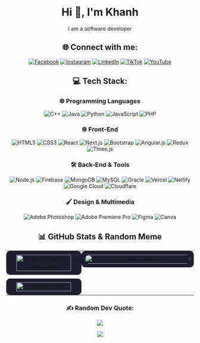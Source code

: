 <div align="center">

# Hi 👋, I'm Khanh  
I am a software developer


## 🌐 Connect with me:
[![Facebook](https://img.shields.io/badge/Facebook-%231877F2.svg?style=for-the-badge&logo=Facebook&logoColor=white)](https://facebook.com/www.facebook.com) 
[![Instagram](https://img.shields.io/badge/Instagram-%23E4405F.svg?style=for-the-badge&logo=Instagram&logoColor=white)](https://www.instagram.com/jkhanhdev.0pro/) 
[![LinkedIn](https://img.shields.io/badge/LinkedIn-%230077B5.svg?style=for-the-badge&logo=linkedin&logoColor=white)](https://linkedin.com/in/huu-khanh-duong-41284925a) 
[![TikTok](https://img.shields.io/badge/TikTok-%23000000.svg?style=for-the-badge&logo=TikTok&logoColor=white)](https://www.tiktok.com/@jkhanhdev.nopro) 
[![YouTube](https://img.shields.io/badge/YouTube-%23FF0000.svg?style=for-the-badge&logo=YouTube&logoColor=white)](https://www.youtube.com/@yardermusic5924)
## 💻 Tech Stack:
### 🌐 Programming Languages
<div>
  <img src="https://img.shields.io/badge/C++-%2300599C.svg?style=for-the-badge&logo=c%2B%2B&color=lightgrey" alt="C++">
  <img src="https://img.shields.io/badge/Java-%23ED8B00.svg?style=for-the-badge&logo=java&color=lightgrey" alt="Java">
  <img src="https://img.shields.io/badge/Python-%233776AB.svg?style=for-the-badge&logo=python&color=lightgrey" alt="Python">
  <img src="https://img.shields.io/badge/JavaScript-%23F7DF1E.svg?style=for-the-badge&logo=javascript&color=lightgrey" alt="JavaScript">
  <img src="https://img.shields.io/badge/PHP-%23777BB4.svg?style=for-the-badge&logo=php&color=lightgrey" alt="PHP">
</div>

### 🌐 Front-End
<div>
  <img src="https://img.shields.io/badge/HTML5-%23E34F26.svg?style=for-the-badge&logo=html5&color=lightgrey" alt="HTML5">
  <img src="https://img.shields.io/badge/CSS3-%231572B6.svg?style=for-the-badge&logo=css3&color=lightgrey" alt="CSS3">
  <img src="https://img.shields.io/badge/React-%2320232a.svg?style=for-the-badge&logo=react&color=lightgrey" alt="React">
  <img src="https://img.shields.io/badge/Next.js-black?style=for-the-badge&logo=next.js&color=lightgrey" alt="Next.js">
  <img src="https://img.shields.io/badge/Bootstrap-%23563D7C.svg?style=for-the-badge&logo=bootstrap&color=lightgrey" alt="Bootstrap">
  <img src="https://img.shields.io/badge/Angular.js-%23E23237.svg?style=for-the-badge&logo=angularjs&color=lightgrey" alt="Angular.js">
  <img src="https://img.shields.io/badge/Redux-%23593d88.svg?style=for-the-badge&logo=redux&color=lightgrey" alt="Redux">
  <img src="https://img.shields.io/badge/Three.js-black?style=for-the-badge&logo=three.js&color=lightgrey" alt="Three.js">
</div>

### 🛠 Back-End & Tools
<div>
  <img src="https://img.shields.io/badge/Node.js-6DA55F?style=for-the-badge&logo=node.js&color=lightgrey" alt="Node.js">
  <img src="https://img.shields.io/badge/Firebase-%23039BE5.svg?style=for-the-badge&logo=firebase&color=lightgrey" alt="Firebase">
  <img src="https://img.shields.io/badge/MongoDB-%234ea94b.svg?style=for-the-badge&logo=mongodb&color=lightgrey" alt="MongoDB">
  <img src="https://img.shields.io/badge/MySQL-%2300f.svg?style=for-the-badge&logo=mysql&color=lightgrey" alt="MySQL">
  <img src="https://img.shields.io/badge/Oracle-F80000?style=for-the-badge&logo=oracle&color=lightgrey" alt="Oracle">
  <img src="https://img.shields.io/badge/Vercel-%23000000.svg?style=for-the-badge&logo=vercel&color=lightgrey" alt="Vercel">
  <img src="https://img.shields.io/badge/Netlify-%23000000.svg?style=for-the-badge&logo=netlify&color=lightgrey" alt="Netlify">
  <img src="https://img.shields.io/badge/Google%20Cloud-%234285F4.svg?style=for-the-badge&logo=google-cloud&color=lightgrey" alt="Google Cloud">
  <img src="https://img.shields.io/badge/Cloudflare-F38020.svg?style=for-the-badge&logo=cloudflare&color=lightgrey" alt="Cloudflare">
</div>

### 🖌 Design & Multimedia
<div>
  <img src="https://img.shields.io/badge/Adobe%20Photoshop-%2331A8FF.svg?style=for-the-badge&logo=adobephotoshop&color=lightgrey" alt="Adobe Photoshop">
  <img src="https://img.shields.io/badge/Adobe%20Premiere%20Pro-9999FF.svg?style=for-the-badge&logo=adobepremierepro&color=lightgrey" alt="Adobe Premiere Pro">
  <img src="https://img.shields.io/badge/Figma-%23F24E1E.svg?style=for-the-badge&logo=figma&color=lightgrey" alt="Figma">
  <img src="https://img.shields.io/badge/Canva-%2300C4CC.svg?style=for-the-badge&logo=canva&color=lightgrey" alt="Canva">
</div>
<div align="center">
  
## 📊 GitHub Stats & Random Meme
<table style="width:100%; table-layout:fixed; border-spacing:0; margin:0; padding:0;">
  <tr>
    <!-- Left Column: Most Used Languages and GitHub Stats -->
    <td style="width:40%; vertical-align:top; text-align:center; padding:0; margin:0;">
      <div style="background-color:#1e1e2e; border-radius:10px; padding:10px; margin:0;">
        <img src="https://github-readme-stats.vercel.app/api/top-langs/?username=HKhanhDuong&theme=radical&hide_border=true&layout=compact" 
        alt="Most Used Languages" style="width:90%; height:auto; border-radius:10px;"/>
      </div>
      <div style="background-color:#1e1e2e; border-radius:10px; padding:10px; margin:10px 0 0 0;">
        <img src="https://github-readme-stats.vercel.app/api?username=HKhanhDuong&theme=radical&hide_border=true&include_all_commits=true&count_private=true" 
        alt="GitHub Stats" style="width:90%; height:auto; border-radius:10px;"/>
      </div>
    </td>
    <!-- Right Column: Random Meme -->
    <td style="width:60%; vertical-align:top; text-align:center; padding:0; margin:0;">
      <div style="background-color:#1e1e2e; border-radius:10px; padding:10px; margin:0;">
        <img src="https://via.placeholder.com/600x400" alt="Random Meme" style="width:100%; height:auto; border-radius:10px;"/>
      </div>
    </td>
  </tr>
</table>

### ✍️ Random Dev Quote:
![](https://quotes-github-readme.vercel.app/api?type=horizontal&theme=radical)

[![](https://visitcount.itsvg.in/api?id=HKhanhDuong&icon=0&color=6)](https://visitcount.itsvg.in)
</div>
